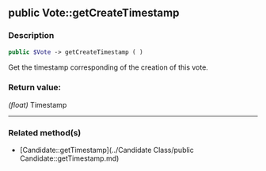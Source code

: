 ## public Vote::getCreateTimestamp

### Description    

```php
public $Vote -> getCreateTimestamp ( )
```

Get the timestamp corresponding of the creation of this vote.    


### Return value:   

*(float)* Timestamp


---------------------------------------

### Related method(s)      

* [Candidate::getTimestamp](../Candidate Class/public Candidate::getTimestamp.md)    
